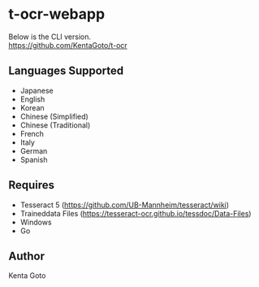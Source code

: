 # t-ocr-webapp

Below is the CLI version.  
https://github.com/KentaGoto/t-ocr

## Languages Supported
- Japanese
- English
- Korean
- Chinese (Simplified)
- Chinese (Traditional)
- French
- Italy
- German
- Spanish

## Requires
- Tesseract 5 (https://github.com/UB-Mannheim/tesseract/wiki)
- Traineddata Files (https://tesseract-ocr.github.io/tessdoc/Data-Files)
- Windows
- Go

## Author
Kenta Goto
